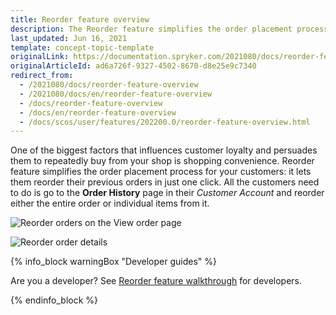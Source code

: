 ```yaml
---
title: Reorder feature overview
description: The Reorder feature simplifies the order placement process for your customers- it lets them reorder their previous orders in just one click.
last_updated: Jun 16, 2021
template: concept-topic-template
originalLink: https://documentation.spryker.com/2021080/docs/reorder-feature-overview
originalArticleId: ad6a726f-9327-4502-8670-d8e25e9c7340
redirect_from:
  - /2021080/docs/reorder-feature-overview
  - /2021080/docs/en/reorder-feature-overview
  - /docs/reorder-feature-overview
  - /docs/en/reorder-feature-overview
  - /docs/scos/user/features/202200.0/reorder-feature-overview.html
---
```


One of the biggest factors that influences customer loyalty and persuades them to repeatedly buy from your shop is shopping convenience. Reorder feature simplifies the order placement process for your customers: it lets them reorder their previous orders in just one click. All the customers need to do is go to the **Order History** page in their _Customer Account_ and reorder either the entire order or individual items from it.

![Reorder orders on the View order page](https://spryker.s3.eu-central-1.amazonaws.com/docs/Features/Order+Management/Reorder/reorder_view_orders.png)

![Reorder order details](https://spryker.s3.eu-central-1.amazonaws.com/docs/Features/Order+Management/Reorder/reorder_order_details.png)

{% info_block warningBox "Developer guides" %}

Are you a developer? See [Reorder feature walkthrough](/docs/scos/dev/feature-walkthroughs/{{page.version}}/reorder-feature-walkthrough.html) for developers.

{% endinfo_block %}
